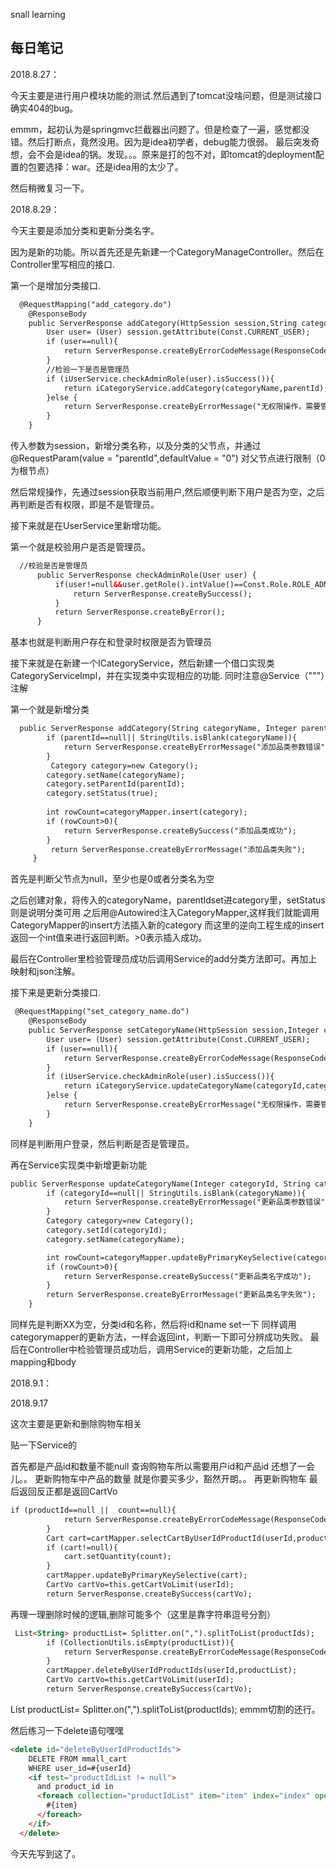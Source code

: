 snall learning
## 每日笔记

2018.8.27：

今天主要是进行用户模块功能的测试.然后遇到了tomcat没啥问题，但是测试接口确实404的bug。

emmm，起初认为是springmvc拦截器出问题了。但是检查了一遍，感觉都没错。然后打断点，竟然没用。因为是idea初学者，debug能力很弱。
最后突发奇想，会不会是idea的锅。发现。。。原来是打的包不对，即tomcat的deployment配置的包要选择：war。还是idea用的太少了。

然后稍微复习一下。

2018.8.29：

今天主要是添加分类和更新分类名字。

因为是新的功能。所以首先还是先新建一个CategoryManageController。然后在Controller里写相应的接口.

第一个是增加分类接口.
``` HTML
  @RequestMapping("add_category.do")
    @ResponseBody
    public ServerResponse addCategory(HttpSession session,String categoryName,@RequestParam(value = "parentId",defaultValue = "0") int parentId){
        User user= (User) session.getAttribute(Const.CURRENT_USER);
        if (user==null){
            return ServerResponse.createByErrorCodeMessage(ResponseCode.NEED_LOGIN.getCode(),"用户未登录，请登录");
        }
        //检验一下是否是管理员
        if (iUserService.checkAdminRole(user).isSuccess()){
            return iCategoryService.addCategory(categoryName,parentId);
        }else {
            return ServerResponse.createByErrorMessage("无权限操作，需要管理员权限");
        }
    }
```
传入参数为session，新增分类名称，以及分类的父节点，并通过@RequestParam(value = "parentId",defaultValue = "0")
对父节点进行限制（0为根节点）

然后常规操作，先通过session获取当前用户,然后顺便判断下用户是否为空，之后再判断是否有权限，即是不是管理员。


接下来就是在UserService里新增功能。

第一个就是校验用户是否是管理员。
``` HTML
  //校验是否是管理员
      public ServerResponse checkAdminRole(User user) {
          if(user!=null&&user.getRole().intValue()==Const.Role.ROLE_ADMIN){
              return ServerResponse.createBySuccess();
          }
          return ServerResponse.createByError();
      }
```
基本也就是判断用户存在和登录时权限是否为管理员

接下来就是在新建一个ICategoryService，然后新建一个借口实现类CategoryServiceImpl，并在实现类中实现相应的功能.
同时注意@Service（"""）注解

第一个就是新增分类
``` HTML
  public ServerResponse addCategory(String categoryName, Integer parentId) {
        if (parentId==null|| StringUtils.isBlank(categoryName)){
            return ServerResponse.createByErrorMessage("添加品类参数错误");
        }
         Category category=new Category();
        category.setName(categoryName);
        category.setParentId(parentId);
        category.setStatus(true);
 
        int rowCount=categoryMapper.insert(category);
        if (rowCount>0){
            return ServerResponse.createBySuccess("添加品类成功");
        }
         return ServerResponse.createByErrorMessage("添加品类失败");
     }
```
首先是判断父节点为null，至少也是0或者分类名为空

之后创建对象，将传入的categoryName，parentIdset进category里，setStatus则是说明分类可用
之后用@Autowired注入CategoryMapper,这样我们就能调用CategoryMapper的insert方法插入新的category
而这里的逆向工程生成的insert返回一个int值来进行返回判断。>0表示插入成功。

最后在Controller里检验管理员成功后调用Service的add分类方法即可。再加上映射和json注解。

接下来是更新分类接口.
``` HTML
 @RequestMapping("set_category_name.do")
    @ResponseBody
    public ServerResponse setCategoryName(HttpSession session,Integer categoryId,String categoryName){
        User user= (User) session.getAttribute(Const.CURRENT_USER);
        if (user==null){
            return ServerResponse.createByErrorCodeMessage(ResponseCode.NEED_LOGIN.getCode(),"用户未登录，请先登录");
        }
        if (iUserService.checkAdminRole(user).isSuccess()){
            return iCategoryService.updateCategoryName(categoryId,categoryName);
        }else {
            return ServerResponse.createByErrorMessage("无权限操作，需要管理员权限");
        }
    }
```
同样是判断用户登录，然后判断是否是管理员。

再在Service实现类中新增更新功能
``` HTML
public ServerResponse updateCategoryName(Integer categoryId, String categoryName) {
        if (categoryId==null|| StringUtils.isBlank(categoryName)){
            return ServerResponse.createByErrorMessage("更新品类参数错误");
        }
        Category category=new Category();
        category.setId(categoryId);
        category.setName(categoryName);

        int rowCount=categoryMapper.updateByPrimaryKeySelective(category);
        if (rowCount>0){
            return ServerResponse.createBySuccess("更新品类名字成功");
        }
        return ServerResponse.createByErrorMessage("更新品类名字失败");
    }
```
同样先是判断XX为空，分类id和名称，然后将id和name set一下
同样调用categorymapper的更新方法，一样会返回int，判断一下即可分辨成功失败。
最后在Controller中检验管理员成功后，调用Service的更新功能，之后加上mapping和body

2018.9.1：

2018.9.17

这次主要是更新和删除购物车相关

贴一下Service的

首先都是产品id和数量不能null
查询购物车所以需要用户id和产品id 还想了一会儿。。
更新购物车中产品的数量 就是你要买多少，豁然开朗。。
再更新购物车
最后返回反正都是返回CartVo
``` HTML
if (productId==null ||  count==null){
            return ServerResponse.createByErrorCodeMessage(ResponseCode.ILLEGAL_ARGUMENT.getCode(),ResponseCode.ILLEGAL_ARGUMENT.getDesc());
        }
        Cart cart=cartMapper.selectCartByUserIdProductId(userId,productId);
        if (cart!=null){
            cart.setQuantity(count);
        }
        cartMapper.updateByPrimaryKeySelective(cart);
        CartVo cartVo=this.getCartVoLimit(userId);
        return ServerResponse.createBySuccess(cartVo);
```

再理一理删除时候的逻辑,删除可能多个（这里是靠字符串逗号分割）
``` HTML
 List<String> productList= Splitter.on(",").splitToList(productIds);
        if (CollectionUtils.isEmpty(productList)){
            return ServerResponse.createByErrorCodeMessage(ResponseCode.ILLEGAL_ARGUMENT.getCode(),ResponseCode.ILLEGAL_ARGUMENT.getDesc());
        }
        cartMapper.deleteByUserIdProductIds(userId,productList);
        CartVo cartVo=this.getCartVoLimit(userId);
        return ServerResponse.createBySuccess(cartVo);
```
List<String> productList= Splitter.on(",").splitToList(productIds);
emmm切割的还行。

然后练习一下delete语句嘿嘿
``` HTML
<delete id="deleteByUserIdProductIds">
    DELETE FROM mmall_cart
    WHERE user_id=#{userId}
    <if test="productIdList != null">
      and product_id in
      <foreach collection="productIdList" item="item" index="index" open="{" separator="," close="}">
        #{item}
      </foreach>
    </if>
  </delete>
```
今天先写到这了。








